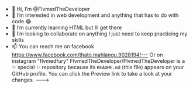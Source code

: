 - 👋 Hi, I’m @FlvmedTheDeveloper
- 👀 I’m interested in web development and anything that has to do with code 😂
- 🌱 I’m currently learning HTML but Ill get there
- 💞️ I’m looking to collaborate on anything I just need to keep practicing my skills
- 📫 You can reach me on facebook https://www.facebook.com/thato.mahlangu.9028194!---
 Or on instagram "flvmedfury"
FlvmedTheDeveloper/FlvmedTheDeveloper is a ✨ special ✨ repository because its `README.md` (this file) appears on your GitHub profile.
You can click the Preview link to take a look at your changes.
--->
